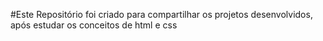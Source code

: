 #Este Repositório foi criado para compartilhar os projetos desenvolvidos, após estudar os conceitos de html e css